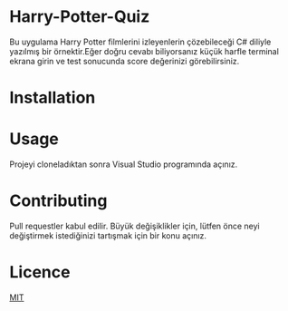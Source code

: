 # Harry-Potter-Quiz
Bu uygulama Harry Potter filmlerini izleyenlerin çözebileceği  C# diliyle yazılmış bir örnektir.Eğer doğru cevabı biliyorsanız küçük harfle terminal ekrana girin ve test sonucunda score değerinizi görebilirsiniz.
# Installation

# Usage
Projeyi cloneladıktan sonra Visual Studio programında açınız.
# Contributing
Pull requestler kabul edilir. Büyük değişiklikler için, lütfen önce neyi değiştirmek istediğinizi tartışmak için bir konu açınız.
# Licence
[MIT](https://choosealicense.com/licenses/mit/) 
